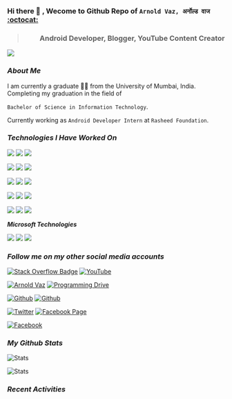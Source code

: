 ### Hi there 👋 , Wecome to Github Repo of  `Arnold Vaz, अर्नोल्ड वाज` [:octocat:](https://www.github.com/ranjiGT/)
<blockquote align="right"><h3>Android Developer, Blogger, YouTube Content Creator </h3></blockquote>

![](https://img.shields.io/badge/Android_Developer-3DDC84?style=for-the-badge&logo=android&logoColor=white)
### *About Me*
I am currently a graduate 👨‍🎓 from the University of Mumbai, India. Completing my graduation in the field of 

`Bachelor of Science in Information Technology`. 

Currently working as `Android Developer Intern` at `Rasheed Foundation`.

### *Technologies I Have Worked On*


![](https://img.shields.io/badge/Java-ED8B00?style=for-the-badge&logo=java&logoColor=white)
![](https://img.shields.io/badge/Material--UI-0081CB?style=for-the-badge&logo=material-ui&logoColor=white)
![](https://img.shields.io/badge/MySQL-00000F?style=for-the-badge&logo=mysql&logoColor=white)

![](https://img.shields.io/badge/MongoDB-4EA94B?style=for-the-badge&logo=mongodb&logoColor=white)
![](https://img.shields.io/badge/HTML-239120?style=for-the-badge&logo=html5&logoColor=white)
![](https://img.shields.io/badge/CSS-239120?&style=for-the-badge&logo=css3&logoColor=white)

![](https://img.shields.io/badge/JavaScript-F7DF1E?style=for-the-badge&logo=javascript&logoColor=black)
![](https://img.shields.io/badge/Python-3776AB?style=for-the-badge&logo=python&logoColor=white)
![](https://img.shields.io/badge/HTML5-E34F26?style=for-the-badge&logo=html5&logoColor=white)

![](https://img.shields.io/badge/CSS3-1572B6?style=for-the-badge&logo=css3&logoColor=white)
![](https://img.shields.io/badge/C-00599C?style=for-the-badge&logo=c&logoColor=white)
![](https://img.shields.io/badge/C%2B%2B-00599C?style=for-the-badge&logo=c%2B%2B&logoColor=white)

![](https://img.shields.io/badge/SQLite-07405E?style=for-the-badge&logo=sqlite&logoColor=white)
![](https://img.shields.io/badge/Google_Cloud-4285F4?style=for-the-badge&logo=google-cloud&logoColor=white)
![](https://img.shields.io/badge/C%2B%2B-00599C?style=for-the-badge&logo=c%2B%2B&logoColor=white)

***Microsoft Technologies***

![](https://img.shields.io/badge/Microsoft_Excel-217346?style=for-the-badge&logo=microsoft-excel&logoColor=white)
![](https://img.shields.io/badge/Microsoft_PowerPoint-B7472A?style=for-the-badge&logo=microsoft-powerpoint&logoColor=white)
![](https://img.shields.io/badge/Microsoft_Word-2B579A?style=for-the-badge&logo=microsoft-word&logoColor=white)


### *Follow me on my other social media accounts*
<!--
**arnoldvaz27/arnoldvaz27** is a ✨ _special_ ✨ repository because its `README.md` (this file) appears on your GitHub profile.

Here are some ideas to get you started:

- 🔭 I’m currently working on ...
- 🌱 I’m currently learning ...
- 👯 I’m looking to collaborate on ...
- 🤔 I’m looking for help with ...
- 💬 Ask me about ...
- 📫 How to reach me: ...
- 😄 Pronouns: ...
- ⚡ Fun fact: ...
-->

[![Stack Overflow Badge](https://img.shields.io/badge/Blogger-Programming_Drive-FF5722?style=for-the-badge&logo=blogger&logoColor=white)](https://programmingdrive.blogspot.com/)
[![YouTube](https://img.shields.io/badge/YouTube-Arnold_Vaz-FF0000?style=for-the-badge&logo=youtube&logoColor=white)](https://www.youtube.com/channel/UCVrRGKowGZ-9voDm-HU8N3g)

[![`Arnold Vaz`](https://img.shields.io/badge/Instagram-Arnold_Vaz-E4405F?style=for-the-badge&logo=instagram&logoColor=white)](https://www.instagram.com/arnoldvaz27/)
[![Programming Drive](https://img.shields.io/badge/Instagram-Programming_Drive-E4405F?style=for-the-badge&logo=instagram&logoColor=white)](https://www.instagram.com/programmingdrive/)

[![Github](https://img.shields.io/badge/GitHub-Arnold_Vaz_27-100000?style=for-the-badge&logo=github&logoColor=white)](https://github.com/arnoldvaz27)
[![Github](https://img.shields.io/badge/GitHub-Arnold_Vaz_19-100000?style=for-the-badge&logo=github&logoColor=white)](https://github.com/arnoldvaz19)

[![Twitter](https://img.shields.io/badge/Twitter-Arnold_Vaz-1DA1F2?style=for-the-badge&logo=twitter&logoColor=white)](https://twitter.com/Arnoldvaz27)
[![Facebook Page](https://img.shields.io/badge/Facebook_Page-Programming_Drive-1877F2?style=for-the-badge&logo=facebook&logoColor=white)](https://www.facebook.com/programmingdrive/)

[![Facebook](https://img.shields.io/badge/Facebook_Personal-Arnold_Vaz-1877F2?style=for-the-badge&logo=facebook&logoColor=white)](https://www.facebook.com/arnoldvaz27)

### *My Github Stats*

![Stats](https://github-readme-stats.vercel.app/api?username=arnoldvaz27)

![Stats](https://github-readme-stats.vercel.app/api/top-langs/?username=arnoldvaz27)

### *Recent Activities*
